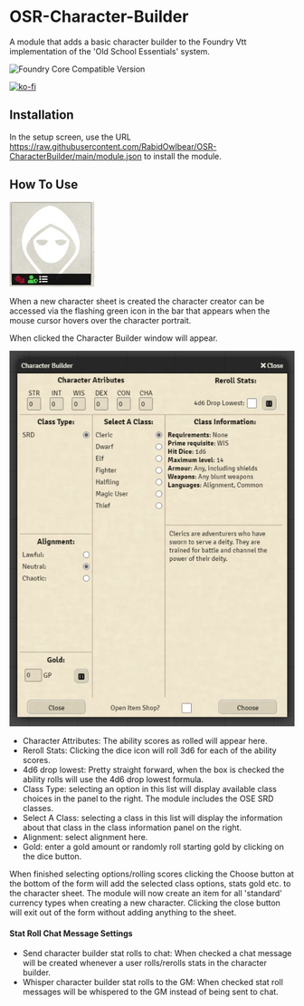 # OSR-Character-Builder


A module that adds a basic character builder to the Foundry Vtt implementation of the 'Old School Essentials' system.

![Foundry Core Compatible Version](https://img.shields.io/badge/dynamic/json.svg?url=https%3A%2F%2Fraw.githubusercontent.com%2FRabidOwlbear%2FOSE-CharacterBuilder%2Fmain%2Fmodule.json&label=Foundry%20Version&query=$.compatibleCoreVersion&colorB=orange)

[![ko-fi](https://ko-fi.com/img/githubbutton_sm.svg)](https://ko-fi.com/J3J1BW12R)

## Installation

In the setup screen, use the URL https://raw.githubusercontent.com/RabidOwlbear/OSR-CharacterBuilder/main/module.json to install the module.

## How To Use
![icon](./assets/img/charBuilderIcon.jpg)

When a new character sheet is created the character creator can be accessed via the flashing green icon in the bar that appears when the mouse cursor hovers over the character portrait.

When clicked the Character Builder window will appear.


![charBuilder](./assets/img/charBuilder.jpg)

- Character Attributes: The ability scores as rolled will appear here.
- Reroll Stats: Clicking the dice icon will roll 3d6 for each of the ability scores.
- 4d6 drop lowest: Pretty straight forward, when the box is checked the ability rolls will use the 4d6 drop lowest formula.
- Class Type: selecting an option in this list will display available class choices in the panel to the right. The module includes the OSE SRD classes.
- Select A Class: selecting a class in this list will display the information about that class in the class information panel on the right.
- Alignment: select alignment here.
- Gold: enter a gold amount or randomly roll starting gold by clicking on the dice button.

When finished selecting options/rolling scores clicking the Choose button at the bottom of the form will add the selected class options, stats gold etc. to the character sheet.
The module will now create an item for all 'standard' currency types when creating a new character.
Clicking the close button will exit out of the form without adding anything to the sheet.

#### Stat Roll Chat Message Settings
- Send character builder stat rolls to chat: When checked a chat message will be created whenever a user rolls/rerolls stats in the character builder.
- Whisper character builder stat rolls to the GM: When checked stat roll messages will be whispered to the GM instead of being sent to chat.
